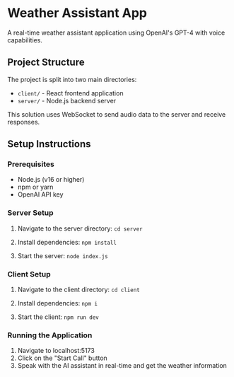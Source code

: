 # Weather Assistant App

A real-time weather assistant application using OpenAI's GPT-4 with voice capabilities.

## Project Structure

The project is split into two main directories:

- `client/` - React frontend application
- `server/` - Node.js backend server

This solution uses WebSocket to send audio data to the server and receive responses.

## Setup Instructions

### Prerequisites

- Node.js (v16 or higher)
- npm or yarn
- OpenAI API key

### Server Setup

1. Navigate to the server directory:
   `cd server`

2. Install dependencies:
   `npm install`

3. Start the server:
   `node index.js`

### Client Setup

1. Navigate to the client directory:
   `cd client`

2. Install dependencies:
   `npm i`

3. Start the client:
   `npm run dev`

### Running the Application

1. Navigate to localhost:5173
2. Click on the "Start Call" button
3. Speak with the AI assistant in real-time and get the weather information
